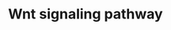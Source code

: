 ---
annotations:
- type: Pathway Ontology
  value: Wnt signaling pathway
authors:
- MaintBot
- Thomas
- Ddigles
- Mkutmon
- Egonw
- Eweitz
description: 'Wnt proteins are secreted morphogens that are required for basic developmental
  processes, such as cell-fate specification, progenitor-cell proliferation and the
  control of asymmetric cell division, in many different species and organs. There
  are at least three different Wnt pathways: the canonical pathway, the planar cell
  polarity (PCP) pathway and the Wnt/Ca2+ pathway. In the canonical Wnt pathway, the
  major effect of Wnt ligand binding to its receptor is the stabilization of cytoplasmic
  beta-catenin through inhibition of the bea-catenin degradation complex. Beta-catenin
  is then free to enter the nucleus and activate Wnt-regulated genes through its interaction
  with TCF (T-cell factor) family transcription factors and concomitant recruitment
  of coactivators. Planar cell polarity (PCP) signaling leads to the activation of
  the small GTPases RHOA (RAS homologue gene-family member A) and RAC1, which activate
  the stress kinase JNK (Jun N-terminal kinase) and ROCK (RHO-associated coiled-coil-containing
  protein kinase 1) and leads to remodelling of the cytoskeleton and changes in cell
  adhesion and motility. WNT-Ca2+ signalling is mediated through G proteins and phospholipases
  and leads to transient increases in cytoplasmic free calcium that subsequently activate
  the kinase PKC (protein kinase C) and CAMKII (calcium calmodulin mediated kinase
  II) and the phosphatase calcineurin.  Source: [http://www.genome.jp/kegg/pathway/hsa/hsa04310.html
  KEGG].'
last-edited: 2021-05-21
organisms:
- Bos taurus
redirect_from:
- /index.php/Pathway:WP1016
- /instance/WP1016
schema-jsonld:
- '@context': https://schema.org/
  '@id': https://wikipathways.github.io/pathways/WP1016.html
  '@type': Dataset
  creator:
    '@type': Organization
    name: WikiPathways
  description: 'Wnt proteins are secreted morphogens that are required for basic developmental
    processes, such as cell-fate specification, progenitor-cell proliferation and
    the control of asymmetric cell division, in many different species and organs.
    There are at least three different Wnt pathways: the canonical pathway, the planar
    cell polarity (PCP) pathway and the Wnt/Ca2+ pathway. In the canonical Wnt pathway,
    the major effect of Wnt ligand binding to its receptor is the stabilization of
    cytoplasmic beta-catenin through inhibition of the bea-catenin degradation complex.
    Beta-catenin is then free to enter the nucleus and activate Wnt-regulated genes
    through its interaction with TCF (T-cell factor) family transcription factors
    and concomitant recruitment of coactivators. Planar cell polarity (PCP) signaling
    leads to the activation of the small GTPases RHOA (RAS homologue gene-family member
    A) and RAC1, which activate the stress kinase JNK (Jun N-terminal kinase) and
    ROCK (RHO-associated coiled-coil-containing protein kinase 1) and leads to remodelling
    of the cytoskeleton and changes in cell adhesion and motility. WNT-Ca2+ signalling
    is mediated through G proteins and phospholipases and leads to transient increases
    in cytoplasmic free calcium that subsequently activate the kinase PKC (protein
    kinase C) and CAMKII (calcium calmodulin mediated kinase II) and the phosphatase
    calcineurin.  Source: [http://www.genome.jp/kegg/pathway/hsa/hsa04310.html KEGG].'
  keywords:
  - AXIN1
  - MAPK10
  - FZD5
  - ROR2
  - PRKD1
  - FZD8
  - FBXW2
  - RYK
  - FOSL1
  - PRKCH
  - FZD3
  - FZD6
  - WNT5A
  - PRKCE
  - PPP2R5C
  - PLAU
  - WNT1
  - WNT3
  - PRKCB
  - DVL1
  - CSNK1E
  - PRKCI
  - PRKCA
  - MYC
  - FZD1
  - WNT4
  - PRKCZ
  - RHOA
  - RAC1
  - WNT11
  - JUN
  - WNT10A
  - FZD10
  - FZD9
  - TCF-1/LEF
  - LRP6
  - WNT16
  - FZD2
  - FZD7
  - WNT6
  - FRAT1
  - KREMEN1
  - CCND2
  - WNT2
  - PAFAH1B1
  - WNT3A
  - WNT10B
  - MAPK9
  - LRP5
  - GSK3B
  - SFRP4
  - WNT5B
  - PRKCG
  - CCND3
  - PPP2R5E
  - PRKCD
  - WNT7B
  - WNT2B
  - DVL3
  - LDLR
  - 26S Proteasome Degradation
  - CCND1
  - WNT7A
  - CTNNB1
  - DVL2
  - Apoptosis
  - ROR1
  - APC
  - PRKCQ
  license: CC0
  name: Wnt signaling pathway
seo: CreativeWork
title: Wnt signaling pathway
wpid: WP1016
---